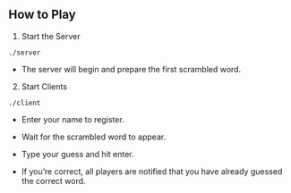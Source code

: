##  How to Play

1. Start the Server
  ```
  ./server
  ```

- The server will begin and prepare the first scrambled word.

2. Start Clients
  ```
 ./client
  ```

- Enter your name to register.

- Wait for the scrambled word to appear.

- Type your guess and hit enter.

- If you’re correct, all players are notified that you have already guessed the correct word.
